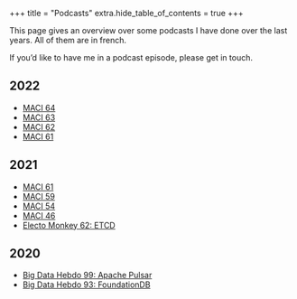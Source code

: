 +++
title = "Podcasts"
extra.hide_table_of_contents = true
+++

This page gives an overview over some podcasts I have done over the last years. All of them are in french.

If you’d like to have me in a podcast episode, please get in touch.

## 2022

* [MACI 64](https://www.youtube.com/watch?v=x2vvn0D-54k)
* [MACI 63](https://www.youtube.com/watch?v=9Gz2n7NRrog)
* [MACI 62](https://www.youtube.com/watch?v=uIHsf5bKWRs)
* [MACI 61](https://www.youtube.com/watch?v=3AF-uKse1bI)

## 2021

* [MACI 61](https://www.youtube.com/watch?v=-MW9I1ZjtF8)
* [MACI 59](https://www.youtube.com/watch?v=dUSS-ohzPUM)
* [MACI 54](https://www.youtube.com/watch?v=DaukwWPfotw)
* [MACI 46](https://www.youtube.com/watch?v=NiHEwgCN7y4)
* [Electo Monkey 62: ETCD](https://medium.com/electro-monkeys/62-etcd-avec-pierre-zemb-3caa63769397)

## 2020

* [Big Data Hebdo 99: Apache Pulsar](https://bigdatahebdo.com/podcast/episode-99-apache-pulsar-et-kafka-on-pulsar/)
* [Big Data Hebdo 93: FoundationDB](https://bigdatahebdo.com/podcast/episode-93-foundation-db/)